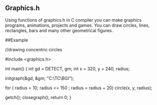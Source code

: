 Graphics.h
----------

Using functions of graphics.h in C compiler you can make graphics programs, animations, projects and games. You can
draw circles, lines, rectangles, bars and many other geometrical figures.


##Example

//drawing concentric circles

#include <graphics.h>
 
int main()
{ 
   int gd = DETECT, gm;
   int x = 320, y = 240, radius;
 
   initgraph(&gd, &gm, "C:\\TC\\BGI");
 
   for ( radius = 10; radius <= 150 ; radius = radius + 20)
      circle(x, y, radius);
 
   getch();
   closegraph();
   return 0;
}